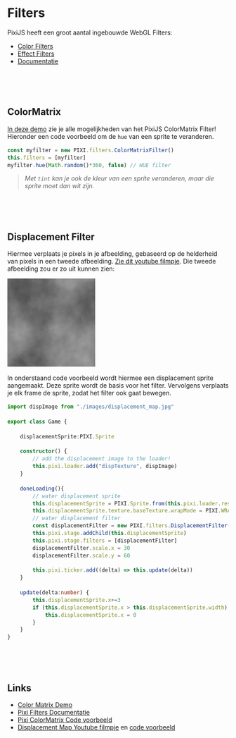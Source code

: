 # Filters

PixiJS heeft een groot aantal ingebouwde WebGL Filters:
- [Color Filters](https://www.goodboydigital.com/pixijs/colorMatrix/)
- [Effect Filters](http://filters.pixijs.download/dev/demo/index.html)
- [Documentatie](https://pixijs.download/v6.1.0/docs/PIXI.filters.html)

<br>
<br>
<br>

## ColorMatrix

[In deze demo](https://www.goodboydigital.com/pixijs/colorMatrix/) zie je alle mogelijkheden van het PixiJS ColorMatrix Filter! Hieronder een code voorbeeld om de `hue` van een sprite te veranderen.

```typescript
const myfilter = new PIXI.filters.ColorMatrixFilter()
this.filters = [myfilter]
myfilter.hue(Math.random()*360, false) // HUE filter
```

> *Met `tint` kan je ook de kleur van een sprite veranderen, maar die sprite moet dan wit zijn.*

<br>
<br>
<br>

## Displacement Filter

Hiermee verplaats je pixels in je afbeelding, gebaseerd op de helderheid van pixels in een tweede afbeelding. [Zie dit youtube filmpje](https://www.youtube.com/watch?v=EgzL3fJxgnE). Die tweede afbeelding zou er zo uit kunnen zien:

<img src="./displacement_map.jpg" width="200">

In onderstaand code voorbeeld wordt hiermee een displacement sprite aangemaakt. Deze sprite wordt de basis voor het filter. Vervolgens verplaats je elk frame de sprite, zodat het filter ook gaat bewegen.

```typescript
import dispImage from "./images/displacement_map.jpg"

export class Game {

    displacementSprite:PIXI.Sprite

    constructor() {
        // add the displacement image to the loader!
        this.pixi.loader.add("dispTexture", dispImage)
    }

    doneLoading(){        
        // water displacement sprite
        this.displacementSprite = PIXI.Sprite.from(this.pixi.loader.resources["dispTexture"].texture!)
        this.displacementSprite.texture.baseTexture.wrapMode = PIXI.WRAP_MODES.REPEAT
        // water displacement filter
        const displacementFilter = new PIXI.filters.DisplacementFilter(this.displacementSprite)
        this.pixi.stage.addChild(this.displacementSprite)
        this.pixi.stage.filters = [displacementFilter]
        displacementFilter.scale.x = 30
        displacementFilter.scale.y = 60

        this.pixi.ticker.add((delta) => this.update(delta))
    }

    update(delta:number) {
        this.displacementSprite.x+=3
        if (this.displacementSprite.x > this.displacementSprite.width) { 
            this.displacementSprite.x = 0 
        }
    }
}
```

<br>
<br>
<br>

## Links

- [Color Matrix Demo](https://www.goodboydigital.com/pixijs/colorMatrix/)
- [Pixi Filters Documentatie](https://pixijs.download/v6.1.0/docs/PIXI.filters.html)
- [Pixi ColorMatrix Code voorbeeld](https://pixijs.io/examples/#/filters-basic/color-matrix.js)
- [Displacement Map Youtube filmpje](https://www.youtube.com/watch?v=EgzL3fJxgnE) en [code voorbeeld](https://pixijs.io/examples/#/filters-basic/displacement-map-flag.js)
